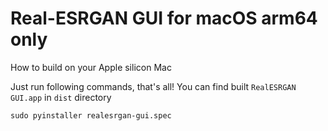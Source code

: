 # Real-ESRGAN GUI for macOS arm64 only

How to build on your Apple silicon Mac

Just run following commands, that's all! You can find built `RealESRGAN GUI.app` in `dist` directory

```
sudo pyinstaller realesrgan-gui.spec
```
